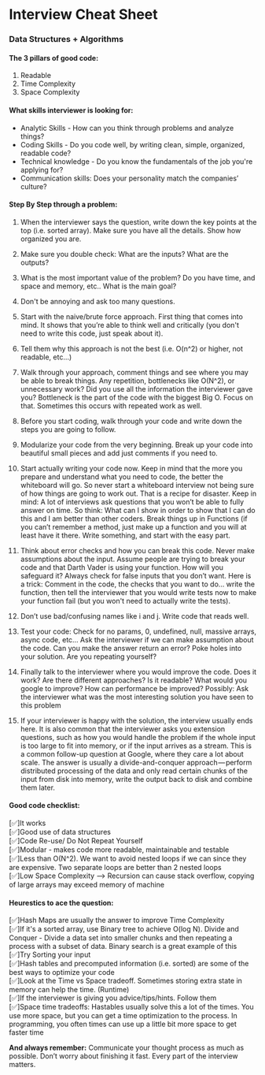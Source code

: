 # Interview Cheat Sheet #

### Data Structures + Algorithms
#### **The 3 pillars of good code:** 
>
1. Readable
2. Time Complexity
3. Space Complexity

#### **What skills interviewer is looking for:**
- Analytic Skills - How can you think through problems and analyze things?
- Coding Skills - Do you code well, by writing clean, simple, organized, readable code?
- Technical knowledge - Do you know the fundamentals of the job you're applying for?
- Communication skills: Does your personality match the companies’ culture?
#### **Step By Step through a problem:**
1. When the interviewer says the question, write down the key points at the top (i.e. sorted
array). Make sure you have all the details. Show how organized you are.

2. Make sure you double check: What are the inputs? What are the outputs?
3. What is the most important value of the problem? Do you have time, and space and memory,
etc.. What is the main goal?
4. Don't be annoying and ask too many questions.
5. Start with the naive/brute force approach. First thing that comes into mind. It shows that
you’re able to think well and critically (you don't need to write this code, just speak about it).
6. Tell them why this approach is not the best (i.e. O(n^2) or higher, not readable, etc...)
7. Walk through your approach, comment things and see where you may be able to break things.
Any repetition, bottlenecks like O(N^2), or unnecessary work? Did you use all the information
the interviewer gave you? Bottleneck is the part of the code with the biggest Big O. Focus on
that. Sometimes this occurs with repeated work as well.
8. Before you start coding, walk through your code and write down the steps you are going to
follow.
9. Modularize your code from the very beginning. Break up your code into beautiful small pieces
and add just comments if you need to.
10. Start actually writing your code now. Keep in mind that the more you prepare and understand
what you need to code, the better the whiteboard will go. So never start a whiteboard
interview not being sure of how things are going to work out. That is a recipe for disaster.
Keep in mind: A lot of interviews ask questions that you won’t be able to fully answer on time.
So think: What can I show in order to show that I can do this and I am better than other
coders. Break things up in Functions (if you can’t remember a method, just make up a function
and you will at least have it there. Write something, and start with the easy part.
11. Think about error checks and how you can break this code. Never make assumptions about the
input. Assume people are trying to break your code and that Darth Vader is using your
function. How will you safeguard it? Always check for false inputs that you don’t want. Here is
a trick: Comment in the code, the checks that you want to do… write the function, then tell the
interviewer that you would write tests now to make your function fail (but you won't need to
actually write the tests).
12. Don’t use bad/confusing names like i and j. Write code that reads well.
13. Test your code: Check for no params, 0, undefined, null, massive arrays, async code, etc… Ask
the interviewer if we can make assumption about the code. Can you make the answer return
an error? Poke holes into your solution. Are you repeating yourself?
14. Finally talk to the interviewer where you would improve the code. Does it work? Are there
different approaches? Is it readable? What would you google to improve? How can
performance be improved? Possibly: Ask the interviewer what was the most interesting
solution you have seen to this problem
15. If your interviewer is happy with the solution, the interview usually ends here. It is also
common that the interviewer asks you extension questions, such as how you would handle the
problem if the whole input is too large to fit into memory, or if the input arrives as a stream.
This is a common follow-up question at Google, where they care a lot about scale. The answer
is usually a divide-and-conquer approach — perform distributed processing of the data and only
read certain chunks of the input from disk into memory, write the output back to disk and
combine them later.

#### **Good code checklist:**
[✅]It works<br>
[✅]Good use of data structures<br>
[✅]Code Re-use/ Do Not Repeat Yourself<br>
[✅]Modular - makes code more readable, maintainable and testable<br>
[✅]Less than O(N^2). We want to avoid nested loops if we can since they are expensive. Two
separate loops are better than 2 nested loops<br>
[✅]Low Space Complexity --> Recursion can cause stack overflow, copying of large arrays may
exceed memory of machine<br>

#### **Heurestics to ace the question:**
[✅]Hash Maps are usually the answer to improve Time Complexity<br>
[✅]If it's a sorted array, use Binary tree to achieve O(log N). Divide and Conquer - Divide a data set
into smaller chunks and then repeating a process with a subset of data. Binary search is a great
example of this<br>
[✅]Try Sorting your input<br>
[✅]Hash tables and precomputed information (i.e. sorted) are some of the best ways to optimize your
code<br>
[✅]Look at the Time vs Space tradeoff. Sometimes storing extra state in memory can help the time.
(Runtime)<br>
[✅]If the interviewer is giving you advice/tips/hints. Follow them<br>
[✅]Space time tradeoffs: Hastables usually solve this a lot of the times. You use more space, but you
can get a time optimization to the process. In programming, you often times can use up a little bit
more space to get faster time<br>

**And always remember:** Communicate your thought process as much as possible. Don’t worry about
finishing it fast. Every part of the interview matters.